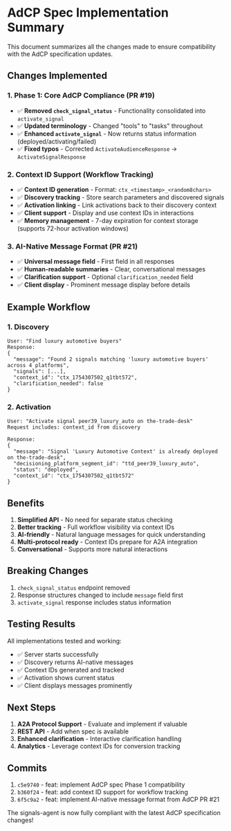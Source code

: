 # AdCP Spec Implementation Summary

This document summarizes all the changes made to ensure compatibility with the AdCP specification updates.

## Changes Implemented

### 1. Phase 1: Core AdCP Compliance (PR #19)
- ✅ **Removed `check_signal_status`** - Functionality consolidated into `activate_signal`
- ✅ **Updated terminology** - Changed "tools" to "tasks" throughout
- ✅ **Enhanced `activate_signal`** - Now returns status information (deployed/activating/failed)
- ✅ **Fixed typos** - Corrected `ActivateAudienceResponse` → `ActivateSignalResponse`

### 2. Context ID Support (Workflow Tracking)
- ✅ **Context ID generation** - Format: `ctx_<timestamp>_<random8chars>`
- ✅ **Discovery tracking** - Store search parameters and discovered signals
- ✅ **Activation linking** - Link activations back to their discovery context
- ✅ **Client support** - Display and use context IDs in interactions
- ✅ **Memory management** - 7-day expiration for context storage (supports 72-hour activation windows)

### 3. AI-Native Message Format (PR #21)
- ✅ **Universal message field** - First field in all responses
- ✅ **Human-readable summaries** - Clear, conversational messages
- ✅ **Clarification support** - Optional `clarification_needed` field
- ✅ **Client display** - Prominent message display before details

## Example Workflow

### 1. Discovery
```
User: "Find luxury automotive buyers"
Response:
{
  "message": "Found 2 signals matching 'luxury automotive buyers' across 4 platforms",
  "signals": [...],
  "context_id": "ctx_1754307502_q1tbt572",
  "clarification_needed": false
}
```

### 2. Activation
```
User: "Activate signal peer39_luxury_auto on the-trade-desk"
Request includes: context_id from discovery

Response:
{
  "message": "Signal 'Luxury Automotive Context' is already deployed on the-trade-desk",
  "decisioning_platform_segment_id": "ttd_peer39_luxury_auto",
  "status": "deployed",
  "context_id": "ctx_1754307502_q1tbt572"
}
```

## Benefits

1. **Simplified API** - No need for separate status checking
2. **Better tracking** - Full workflow visibility via context IDs
3. **AI-friendly** - Natural language messages for quick understanding
4. **Multi-protocol ready** - Context IDs prepare for A2A integration
5. **Conversational** - Supports more natural interactions

## Breaking Changes

1. `check_signal_status` endpoint removed
2. Response structures changed to include `message` field first
3. `activate_signal` response includes status information

## Testing Results

All implementations tested and working:
- ✅ Server starts successfully
- ✅ Discovery returns AI-native messages
- ✅ Context IDs generated and tracked
- ✅ Activation shows current status
- ✅ Client displays messages prominently

## Next Steps

1. **A2A Protocol Support** - Evaluate and implement if valuable
2. **REST API** - Add when spec is available
3. **Enhanced clarification** - Interactive clarification handling
4. **Analytics** - Leverage context IDs for conversion tracking

## Commits

1. `c5e9740` - feat: implement AdCP spec Phase 1 compatibility
2. `b360f24` - feat: add context ID support for workflow tracking
3. `6f5c9a2` - feat: implement AI-native message format from AdCP PR #21

The signals-agent is now fully compliant with the latest AdCP specification changes!